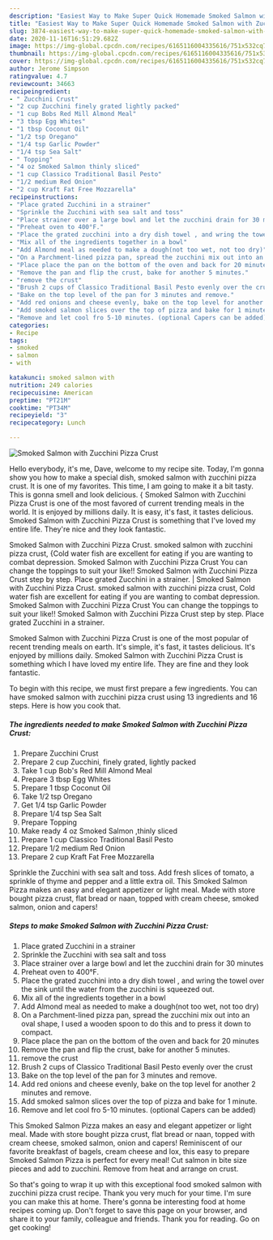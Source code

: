 ```yaml
---
description: "Easiest Way to Make Super Quick Homemade Smoked Salmon with Zucchini Pizza Crust"
title: "Easiest Way to Make Super Quick Homemade Smoked Salmon with Zucchini Pizza Crust"
slug: 3874-easiest-way-to-make-super-quick-homemade-smoked-salmon-with-zucchini-pizza-crust
date: 2020-11-16T16:51:29.682Z
image: https://img-global.cpcdn.com/recipes/6165116004335616/751x532cq70/smoked-salmon-with-zucchini-pizza-crust-recipe-main-photo.jpg
thumbnail: https://img-global.cpcdn.com/recipes/6165116004335616/751x532cq70/smoked-salmon-with-zucchini-pizza-crust-recipe-main-photo.jpg
cover: https://img-global.cpcdn.com/recipes/6165116004335616/751x532cq70/smoked-salmon-with-zucchini-pizza-crust-recipe-main-photo.jpg
author: Jerome Simpson
ratingvalue: 4.7
reviewcount: 34663
recipeingredient:
- " Zucchini Crust"
- "2 cup Zucchini finely grated lightly packed"
- "1 cup Bobs Red Mill Almond Meal"
- "3 tbsp Egg Whites"
- "1 tbsp Coconut Oil"
- "1/2 tsp Oregano"
- "1/4 tsp Garlic Powder"
- "1/4 tsp Sea Salt"
- " Topping"
- "4 oz Smoked Salmon thinly sliced"
- "1 cup Classico Traditional Basil Pesto"
- "1/2 medium Red Onion"
- "2 cup Kraft Fat Free Mozzarella"
recipeinstructions:
- "Place grated Zucchini in a strainer"
- "Sprinkle the Zucchini with sea salt and toss"
- "Place strainer over a large bowl and let the zucchini drain for 30 minutes"
- "Preheat oven to 400°F."
- "Place the grated zucchini into a dry dish towel , and wring the towel over the sink until the water from the zucchini is squeezed out."
- "Mix all of the ingredients together in a bowl"
- "Add Almond meal as needed to make a dough(not too wet, not too dry)"
- "On a Parchment-lined pizza pan, spread the zucchini mix out into an oval shape, I used a wooden spoon to do this and to press it down to compact."
- "Place place the pan on the bottom of the oven and back for 20 minutes"
- "Remove the pan and flip the crust, bake for another 5 minutes."
- "remove the crust"
- "Brush 2 cups of Classico Traditional Basil Pesto evenly over the crust"
- "Bake on the top level of the pan for 3 minutes and remove."
- "Add red onions and cheese evenly, bake on the top level for another 2 minutes and remove."
- "Add smoked salmon slices over the top of pizza and bake for 1 minute."
- "Remove and let cool fro 5-10 minutes. (optional Capers can be added)"
categories:
- Recipe
tags:
- smoked
- salmon
- with

katakunci: smoked salmon with 
nutrition: 249 calories
recipecuisine: American
preptime: "PT21M"
cooktime: "PT34M"
recipeyield: "3"
recipecategory: Lunch

---
```



![Smoked Salmon with Zucchini Pizza Crust](https://img-global.cpcdn.com/recipes/6165116004335616/751x532cq70/smoked-salmon-with-zucchini-pizza-crust-recipe-main-photo.jpg)

Hello everybody, it's me, Dave, welcome to my recipe site. Today, I'm gonna show you how to make a special dish, smoked salmon with zucchini pizza crust. It is one of my favorites. This time, I am going to make it a bit tasty. This is gonna smell and look delicious.
{
Smoked Salmon with Zucchini Pizza Crust is one of the most favored of current trending meals in the world. It is enjoyed by millions daily. It is easy, it's fast, it tastes delicious. Smoked Salmon with Zucchini Pizza Crust is something that I've loved my entire life. They're nice and they look fantastic.

Smoked Salmon with Zucchini Pizza Crust. smoked salmon with zucchini pizza crust, {Cold water fish are excellent for eating if you are wanting to combat depression. Smoked Salmon with Zucchini Pizza Crust You can change the toppings to suit your like!! Smoked Salmon with Zucchini Pizza Crust step by step. Place grated Zucchini in a strainer.
|
Smoked Salmon with Zucchini Pizza Crust. smoked salmon with zucchini pizza crust, Cold water fish are excellent for eating if you are wanting to combat depression. Smoked Salmon with Zucchini Pizza Crust You can change the toppings to suit your like!! Smoked Salmon with Zucchini Pizza Crust step by step. Place grated Zucchini in a strainer.

Smoked Salmon with Zucchini Pizza Crust is one of the most popular of recent trending meals on earth. It's simple, it's fast, it tastes delicious. It's enjoyed by millions daily. Smoked Salmon with Zucchini Pizza Crust is something which I have loved my entire life. They are fine and they look fantastic.


To begin with this recipe, we must first prepare a few ingredients. You can have smoked salmon with zucchini pizza crust using 13 ingredients and 16 steps. Here is how you cook that.

<!--inarticleads1-->

##### The ingredients needed to make Smoked Salmon with Zucchini Pizza Crust:

1. Prepare  Zucchini Crust
1. Prepare 2 cup Zucchini, finely grated, lightly packed
1. Take 1 cup Bob&#39;s Red Mill Almond Meal
1. Prepare 3 tbsp Egg Whites
1. Prepare 1 tbsp Coconut Oil
1. Take 1/2 tsp Oregano
1. Get 1/4 tsp Garlic Powder
1. Prepare 1/4 tsp Sea Salt
1. Prepare  Topping
1. Make ready 4 oz Smoked Salmon ,thinly sliced
1. Prepare 1 cup Classico Traditional Basil Pesto
1. Prepare 1/2 medium Red Onion
1. Prepare 2 cup Kraft Fat Free Mozzarella


Sprinkle the Zucchini with sea salt and toss. Add fresh slices of tomato, a sprinkle of thyme and pepper and a little extra oil. This Smoked Salmon Pizza makes an easy and elegant appetizer or light meal. Made with store bought pizza crust, flat bread or naan, topped with cream cheese, smoked salmon, onion and capers! 

<!--inarticleads2-->

##### Steps to make Smoked Salmon with Zucchini Pizza Crust:

1. Place grated Zucchini in a strainer
1. Sprinkle the Zucchini with sea salt and toss
1. Place strainer over a large bowl and let the zucchini drain for 30 minutes
1. Preheat oven to 400°F.
1. Place the grated zucchini into a dry dish towel , and wring the towel over the sink until the water from the zucchini is squeezed out.
1. Mix all of the ingredients together in a bowl
1. Add Almond meal as needed to make a dough(not too wet, not too dry)
1. On a Parchment-lined pizza pan, spread the zucchini mix out into an oval shape, I used a wooden spoon to do this and to press it down to compact.
1. Place place the pan on the bottom of the oven and back for 20 minutes
1. Remove the pan and flip the crust, bake for another 5 minutes.
1. remove the crust
1. Brush 2 cups of Classico Traditional Basil Pesto evenly over the crust
1. Bake on the top level of the pan for 3 minutes and remove.
1. Add red onions and cheese evenly, bake on the top level for another 2 minutes and remove.
1. Add smoked salmon slices over the top of pizza and bake for 1 minute.
1. Remove and let cool fro 5-10 minutes. (optional Capers can be added)


This Smoked Salmon Pizza makes an easy and elegant appetizer or light meal. Made with store bought pizza crust, flat bread or naan, topped with cream cheese, smoked salmon, onion and capers! Reminiscent of our favorite breakfast of bagels, cream cheese and lox, this easy to prepare Smoked Salmon Pizza is perfect for every meal! Cut salmon in bite size pieces and add to zucchini. Remove from heat and arrange on crust. 

So that's going to wrap it up with this exceptional food smoked salmon with zucchini pizza crust recipe. Thank you very much for your time. I'm sure you can make this at home. There's gonna be interesting food at home recipes coming up. Don't forget to save this page on your browser, and share it to your family, colleague and friends. Thank you for reading. Go on get cooking!
